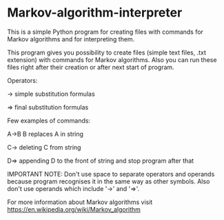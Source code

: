 # Markov-algorithm-interpreter
This is a simple Python program for creating files with commands for Markov algorithms and for interpreting them.

This program gives you possibility to create files (simple text files, .txt extension) with commands for Markov algorithms. Also you can run these files right after their creation or after next start of program.

Operators:

  ->  simple substitution formulas
  
  =>  final substitution formulas

Few examples of commands:

  A->B  B replaces A in string
  
  C->   deleting C from string
  
  D=>   appending D to the front of string and stop program after that

IMPORTANT NOTE:
Don't use space to separate operators and operands because program recognises it in the same way as other symbols. Also don't use operands which include '->' and '=>'.

For more information about Markov algorithms visit
https://en.wikipedia.org/wiki/Markov_algorithm
